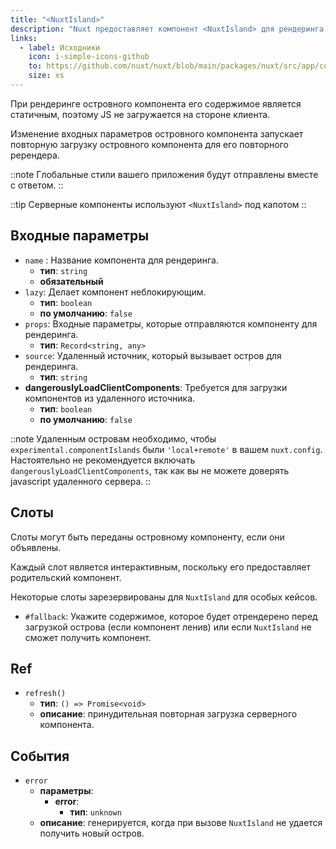 ```yaml
---
title: "<NuxtIsland>"
description: "Nuxt предоставляет компонент <NuxtIsland> для рендеринга неинтерактивного компонента без использования клиентского JS."
links:
  - label: Исходники
    icon: i-simple-icons-github
    to: https://github.com/nuxt/nuxt/blob/main/packages/nuxt/src/app/components/nuxt-island.ts
    size: xs
---
```


При рендеринге островного компонента его содержимое является статичным, поэтому JS не загружается на стороне клиента.

Изменение входных параметров островного компонента запускает повторную загрузку островного компонента для его повторного ререндера.

::note
Глобальные стили вашего приложения будут отправлены вместе с ответом.
::

::tip
Серверные компоненты используют `<NuxtIsland>` под капотом
::

## Входные параметры

- `name` : Название компонента для рендеринга.
  - **тип**: `string`
  - **обязательный**
- `lazy`: Делает компонент неблокирующим.
  - **тип**: `boolean`
  - **по умолчанию**: `false`
- `props`: Входные параметры, которые отправляются компоненту для рендеринга.
  - **тип**: `Record<string, any>`
- `source`: Удаленный источник, который вызывает остров для рендеринга.
  - **тип**: `string`
- **dangerouslyLoadClientComponents**: Требуется для загрузки компонентов из удаленного источника.
  - **тип**: `boolean`
  - **по умолчанию**: `false`

::note
Удаленным островам необходимо, чтобы `experimental.componentIslands` были `'local+remote'` в вашем `nuxt.config`.
Настоятельно не рекомендуется включать `dangerouslyLoadClientComponents`, так как вы не можете доверять javascript удаленного сервера.
::

## Слоты

Слоты могут быть переданы островному компоненту, если они объявлены.

Каждый слот является интерактивным, поскольку его предоставляет родительский компонент.

Некоторые слоты зарезервированы для `NuxtIsland` для особых кейсов.

- `#fallback`: Укажите содержимое, которое будет отрендерено перед загрузкой острова (если компонент ленив) или если `NuxtIsland` не сможет получить компонент.

## Ref

- `refresh()`
  - **тип**: `() => Promise<void>`
  - **описание**: принудительная повторная загрузка серверного компонента.

## События

- `error`
  - **параметры**:
    - **error**:
      - **тип**: `unknown`
  - **описание**: генерируется, когда при вызове `NuxtIsland` не удается получить новый остров.
